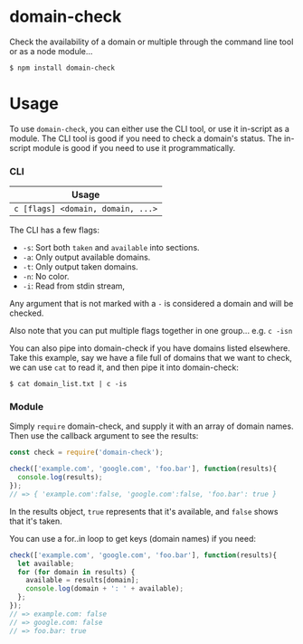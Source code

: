 # domain-check
Check the availability of a domain or multiple through the command line tool or as a node module...

```
$ npm install domain-check
```

# Usage
To use `domain-check`, you can either use the CLI tool, or use it in-script as a module.  The CLI tool is good if you need to check a domain's status.  The in-script module is good if you need to use it programmatically.

### CLI

| Usage |
|-------|
| `c [flags] <domain, domain, ...>` |

The CLI has a few flags:

 - `-s`: Sort both `taken` and `available` into sections.
 - `-a`: Only output available domains.
 - `-t`: Only output taken domains.
 - `-n`: No color.
 - `-i`: Read from stdin stream,

Any argument that is not marked with a `-` is considered a domain and will be checked.

Also note that you can put multiple flags together in one group... e.g. `c -isn`

You can also pipe into domain-check if you have domains listed elsewhere.  Take this example, say we have a file full of domains that we want to check, we can use `cat` to read it, and then pipe it into domain-check:

```
$ cat domain_list.txt | c -is
```

### Module
Simply `require` domain-check, and supply it with an array of domain names.  Then use the callback argument to see the results:

```javascript
const check = require('domain-check');

check(['example.com', 'google.com', 'foo.bar'], function(results){
  console.log(results);
});
// => { 'example.com':false, 'google.com':false, 'foo.bar': true }
```

In the results object, `true` represents that it's available, and `false` shows that it's taken.

You can use a for..in loop to get keys (domain names) if you need:

```javascript
check(['example.com', 'google.com', 'foo.bar'], function(results){
  let available;
  for (for domain in results) {
    available = results[domain];
    console.log(domain + ': ' + available);
  };
});
// => example.com: false
// => google.com: false
// => foo.bar: true
```
